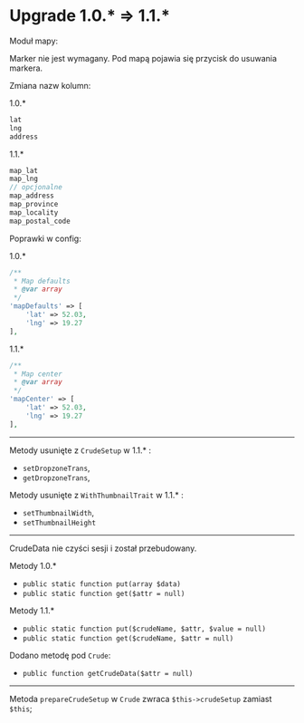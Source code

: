 Upgrade 1.0.* => 1.1.*
===

Moduł mapy:

Marker nie jest wymagany. Pod mapą pojawia się przycisk do usuwania markera.

Zmiana nazw kolumn:

1.0.*
```php
lat
lng
address
```

1.1.*
```php
map_lat
map_lng
// opcjonalne
map_address
map_province
map_locality
map_postal_code
```

Poprawki w config:

1.0.*
```php
/**
 * Map defaults
 * @var array
 */
'mapDefaults' => [
    'lat' => 52.03,
    'lng' => 19.27
],
```

1.1.*
```php
/**
 * Map center
 * @var array
 */
'mapCenter' => [
    'lat' => 52.03,
    'lng' => 19.27
],
```

---

Metody usunięte z `CrudeSetup` w 1.1.* :
* `setDropzoneTrans`,
* `getDropzoneTrans`,

Metody usunięte z `WithThumbnailTrait` w 1.1.* :
* `setThumbnailWidth`,
* `setThumbnailHeight`

---

CrudeData nie czyści sesji i został przebudowany.

Metody 1.0.*
- `public static function put(array $data)`
- `public static function get($attr = null)`

Metody 1.1.*
- `public static function put($crudeName, $attr, $value = null)`
- `public static function get($crudeName, $attr = null)`

Dodano metodę pod `Crude`:
- `public function getCrudeData($attr = null)`

---

Metoda `prepareCrudeSetup` w `Crude` zwraca `$this->crudeSetup` zamiast `$this`;
